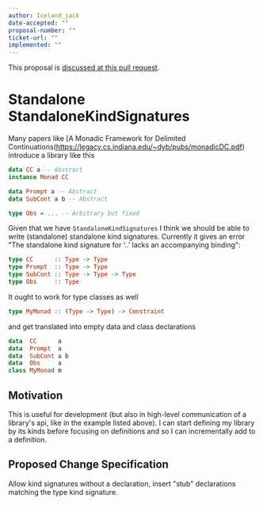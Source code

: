 ```yaml
---
author: Iceland_jack
date-accepted: ""
proposal-number: ""
ticket-url: ""
implemented: ""
---
```


This proposal is [discussed at this pull request](https://github.com/ghc-proposals/ghc-proposals/pull/363).
# Standalone StandaloneKindSignatures

Many papers like [A Monadic Framework for Delimited Continuations(https://legacy.cs.indiana.edu/~dyb/pubs/monadicDC.pdf) introduce a library like this

```haskell
data CC a -- Abstract
instance Monad CC

data Prompt a -- Abstract
data SubCont a b -- Abstract

type Obs = ... -- Arbitrary but fixed
```

Given that we have `StandaloneKindSignatures` I think we should be able to write (standalone) standalone kind signatures. 
Currently it gives an error "The standalone kind signature for ‘..’ lacks an accompanying binding":

```haskell
type CC      :: Type -> Type
type Prompt  :: Type -> Type
type SubCont :: Type -> Type -> Type
type Obs     :: Type
```

It ought to work for type classes as well

```haskell
type MyMonad :: (Type -> Type) -> Constraint
```

and get translated into empty data and class declarations

```haskell
data  CC      a
data  Prompt  a
data  SubCont a b
data  Obs     a
class MyMonad m
```

## Motivation

This is useful for development (but also in high-level communication of a library's api, like in the example listed above).
I can start defining my library by its kinds before focusing on definitions and so I can incrementally add to a definition.

## Proposed Change Specification

Allow kind signatures without a declaration, insert "stub" declarations matching the type kind signature.
